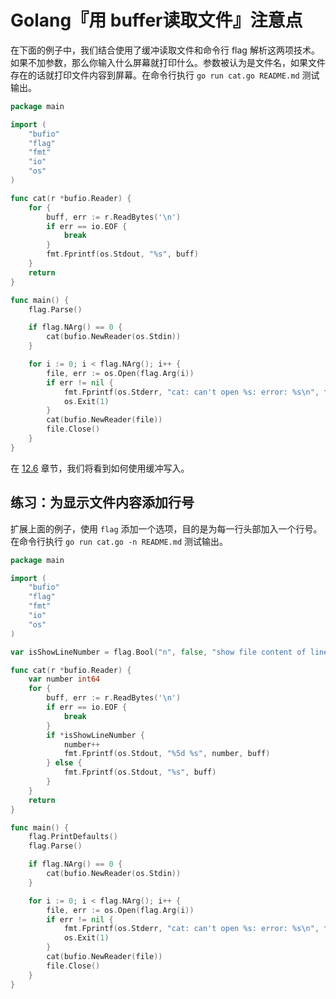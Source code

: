 # Golang『用 buffer读取文件』注意点

在下面的例子中，我们结合使用了缓冲读取文件和命令行 flag 解析这两项技术。如果不加参数，那么你输入什么屏幕就打印什么。参数被认为是文件名，如果文件存在的话就打印文件内容到屏幕。在命令行执行 `go run cat.go README.md` 测试输出。 

```go
package main

import (
	"bufio"
	"flag"
	"fmt"
	"io"
	"os"
)

func cat(r *bufio.Reader) {
	for {
		buff, err := r.ReadBytes('\n')
		if err == io.EOF {
			break
		}
		fmt.Fprintf(os.Stdout, "%s", buff)
	}
	return
}

func main() {
	flag.Parse()

	if flag.NArg() == 0 {
		cat(bufio.NewReader(os.Stdin))
	}

	for i := 0; i < flag.NArg(); i++ {
		file, err := os.Open(flag.Arg(i))
		if err != nil {
			fmt.Fprintf(os.Stderr, "cat: can't open %s: error: %s\n", flag.Arg(i), err)
			os.Exit(1)
		}
		cat(bufio.NewReader(file))
		file.Close()
	}
}
```

在 [12.6](https://github.com/unknwon/the-way-to-go_ZH_CN/blob/master/eBook/12.6.md) 章节，我们将看到如何使用缓冲写入。

## 练习：为显示文件内容添加行号

扩展上面的例子，使用 `flag` 添加一个选项，目的是为每一行头部加入一个行号。在命令行执行 `go run cat.go -n README.md` 测试输出。

```go
package main

import (
	"bufio"
	"flag"
	"fmt"
	"io"
	"os"
)

var isShowLineNumber = flag.Bool("n", false, "show file content of line number")

func cat(r *bufio.Reader) {
	var number int64
	for {
		buff, err := r.ReadBytes('\n')
		if err == io.EOF {
			break
		}
		if *isShowLineNumber {
			number++
			fmt.Fprintf(os.Stdout, "%5d %s", number, buff)
		} else {
			fmt.Fprintf(os.Stdout, "%s", buff)
		}
	}
	return
}

func main() {
	flag.PrintDefaults()
	flag.Parse()

	if flag.NArg() == 0 {
		cat(bufio.NewReader(os.Stdin))
	}

	for i := 0; i < flag.NArg(); i++ {
		file, err := os.Open(flag.Arg(i))
		if err != nil {
			fmt.Fprintf(os.Stderr, "cat: can't open %s: error: %s\n", flag.Arg(i), err)
			os.Exit(1)
		}
		cat(bufio.NewReader(file))
		file.Close()
	}
}
```

